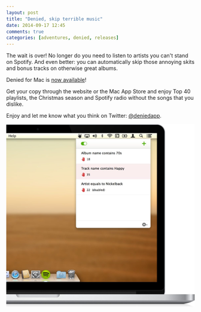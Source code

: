 ```yaml
---
layout: post
title: "Denied, skip terrible music"
date: 2014-09-17 12:45
comments: true
categories: [adventures, denied, releases]
---
```


The wait is over! No longer do you need to listen to artists you can't stand on Spotify. And even better: you can automatically skip those annoying skits and bonus tracks on otherwise great albums.

Denied for Mac is [now available](http://www.getdenied.com)!

Get your copy through the website or the Mac App Store and enjoy Top 40 playlists, the Christmas season and Spotify radio without the songs that you dislike.

Enjoy and let me know what you think on Twitter: [@deniedapp](https://www.twitter.com/deniedapp).

![Denied rules overview](/assets/img/old/content/denied-rulesoverview@2x.jpg)
